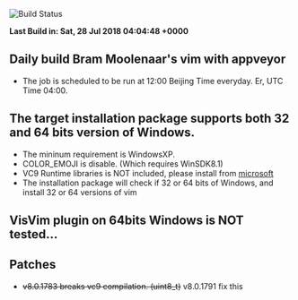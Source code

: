 ![Build Status](https://ci.appveyor.com/api/projects/status/github/wangkexiong/gvim-winbuild?branch=master&svg=true)

**Last Build in: Sat, 28 Jul 2018 04:04:48 +0000**

## Daily build Bram Moolenaar's vim with appveyor

* The job is scheduled to be run at 12:00 Beijing Time everyday. Er, UTC Time 04:00.

## The target installation package supports both 32 and 64 bits version of Windows.

* The mininum requirement is WindowsXP.
* COLOR_EMOJI is disable. (Which requires WinSDK8.1)
* VC9 Runtime libraries is NOT included, please install from [microsoft](https://www.microsoft.com/en-us/download/details.aspx?id=29)
* The installation package will check if 32 or 64 bits of Windows, and install 32 or 64 versions of vim

## VisVim plugin on 64bits Windows is NOT tested...

## Patches

* ~~v8.0.1783 breaks vc9 compilation. (uint8_t)~~ v8.0.1791 fix this

